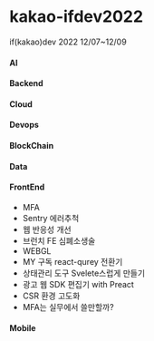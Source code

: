 # kakao-ifdev2022
if(kakao)dev 2022 12/07~12/09

#### AI
#### Backend
#### Cloud
#### Devops
#### BlockChain
#### Data
#### FrontEnd
- MFA
- Sentry 에러추척
- 웹 반응성 개선
- 브런치 FE 심폐소생술
- WEBGL
- MY 구독 react-qurey 전환기
- 상태관리 도구 Svelete스럽게 만들기
- 광고 웹 SDK 편집기 with Preact
- CSR 환경 고도화
- MFA는 실무에서 쓸만할까?


#### Mobile
